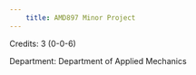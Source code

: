 ```yaml
---
    title: AMD897 Minor Project
---
```

Credits: 3 (0-0-6)

Department: Department of Applied Mechanics

